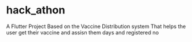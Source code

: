 # hack_athon

A Flutter Project Based on the Vaccine Distribution system That helps the user get their vaccine 
and assisn them days and registered no

